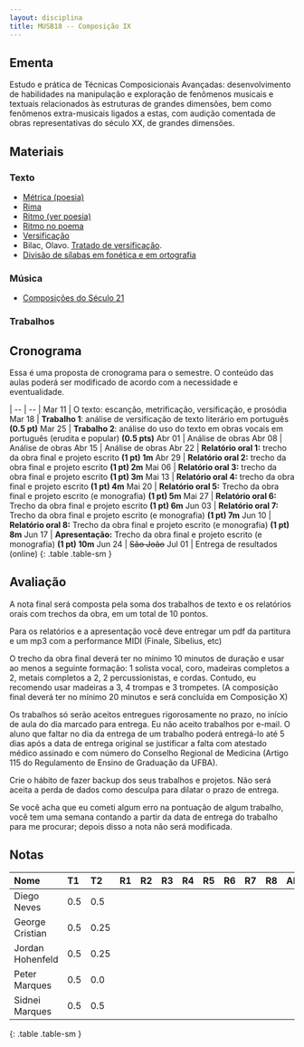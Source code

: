 ```yaml
---
layout: disciplina
title: MUSB18 -- Composição IX
---
```


## Ementa

Estudo e prática de Técnicas Composicionais Avançadas: desenvolvimento
de habilidades na manipulação e exploração de fenômenos musicais e
textuais relacionados às estruturas de grandes dimensões, bem como
fenômenos extra-musicais ligados a estas, com audição comentada de obras
representativas do século XX, de grandes dimensões.

## Materiais

### Texto

  - [Métrica (poesia)](http://pt.wikipedia.org/wiki/Métrica_(poesia))
  - [Rima](http://pt.wikipedia.org/wiki/Rima)
  - [Ritmo (ver poesia)](http://pt.wikipedia.org/wiki/Ritmo)
  - [Ritmo no poema](http://pt.wikipedia.org/wiki/Ritmo_no_poema)
  - [Versificação](http://pt.wikipedia.org/wiki/Versificação)
  - Bilac, Olavo. [Tratado de versificação](https://www.dropbox.com/s/zgolwyg37d2mqgo/bilac-tratado.pdf?dl=0).
  - [Divisão de sílabas em fonética e em ortografia](http://www.academia.org.br/artigos/divisao-de-silabas-em-fonetica-e-em-ortografia)

### Música
  
  - [Composições do Século 21](/pedro/composicoes-do-seculo-21/)

### Trabalhos


## Cronograma

Essa é uma proposta de cronograma para o semestre. O conteúdo das aulas
poderá ser modificado de acordo com a necessidade e eventualidade.

| -- | -- |
Mar 11 | O texto: escanção, metrificação, versificação, e prosódia
Mar 18 | **Trabalho 1**: análise de versificação de texto literário em português **(0.5 pt)**
Mar 25 | **Trabalho 2**: análise do uso do texto em obras vocais em português (erudita e popular) **(0.5 pts)**
Abr 01 | Análise de obras
Abr 08 | Análise de obras
Abr 15 | Análise de obras
Abr 22 | **Relatório oral 1:** trecho da obra final e projeto escrito **(1 pt) 1m**
Abr 29 | **Relatório oral 2:** trecho da obra final e projeto escrito **(1 pt) 2m**
Mai 06 | **Relatório oral 3:** trecho da obra final e projeto escrito **(1 pt) 3m**
Mai 13 | **Relatório oral 4:** trecho da obra final e projeto escrito **(1 pt) 4m**
Mai 20 | **Relatório oral 5:** Trecho da obra final e projeto escrito (e monografia) **(1 pt) 5m**
Mai 27 | **Relatório oral 6:** Trecho da obra final e projeto escrito **(1 pt) 6m**
Jun 03 | **Relatório oral 7:** Trecho da obra final e projeto escrito (e monografia) **(1 pt) 7m**
Jun 10 | **Relatório oral 8:** Trecho da obra final e projeto escrito (e monografia) **(1 pt) 8m**
Jun 17 | **Apresentação:** Trecho da obra final e projeto escrito (e monografia) **(1 pt) 10m**
Jun 24 | <del>São João</del>
Jul 01 | Entrega de resultados (online)
{: .table .table-sm }


## Avaliação

A nota final será composta pela soma dos trabalhos de texto e os
relatórios orais com trechos da obra, em um total de 10 pontos.
  
Para os relatórios e a apresentação você deve entregar um pdf da
partitura e um mp3 com a performance MIDI (Finale, Sibelius, etc)

O trecho da obra final deverá ter no mínimo 10 minutos de duração e usar
ao menos a seguinte formação: 1 solista vocal, coro, madeiras completos
a 2, metais completos a 2, 2 percussionistas, e cordas. Contudo, eu
recomendo usar madeiras a 3, 4 trompas e 3 trompetes. (A composição
final deverá ter no mínimo 20 minutos e será concluída em Composição X)

Os trabalhos só serão aceitos entregues rigorosamente no prazo, no
início de aula do dia marcado para entrega. Eu não aceito trabalhos por
e-mail. O aluno que faltar no dia da entrega de um trabalho poderá
entregá-lo até 5 dias após a data de entrega original se justificar a falta com
atestado médico assinado e com número do Conselho Regional de Medicina
(Artigo 115 do Regulamento de Ensino de Graduação da UFBA).

Crie o hábito de fazer backup dos seus trabalhos e projetos. Não será
aceita a perda de dados como desculpa para dilatar o prazo de entrega.

Se você acha que eu cometi algum erro na pontuação de algum trabalho,
você tem uma semana contando a partir da data de entrega do trabalho
para me procurar; depois disso a nota não será modificada.

## Notas

| Nome              | T1 | T2 | R1 | R2 | R3 | R4 | R5 | R6 | R7 | R8 | AF | Nota |
|:------------------|:---|:---|:---|:---|:---|:---|:---|:---|:---|:---|:---|:-----|
| Diego Neves       | 0.5|0.5 |    |    |    |    |    |    |    |    |    | =sum |
| George Cristian   | 0.5|0.25|    |    |    |    |    |    |    |    |    | =sum |
| Jordan Hohenfeld  | 0.5|0.25|    |    |    |    |    |    |    |    |    | =sum |
| Peter Marques     | 0.5|0.0 |    |    |    |    |    |    |    |    |    | =sum |
| Sidnei Marques    | 0.5|0.5 |    |    |    |    |    |    |    |    |    | =sum |
{: .table .table-sm }


[1]: https://www.dropbox.com/s/dh7w83o19ao5gek/Ravel%20-%20Rapsodia%20Espanhola%201.pdf?dl=1
[2]: https://www.dropbox.com/s/o604gwvyfw6rlx2/Ravel%20-%20Alborada%20del%20Gracioso.pdf?dl=1
[3]: https://www.dropbox.com/s/bnkcy1yzctisgin/Ravel%20-%20Alborada%20del%20gracioso.mp3?dl=1
